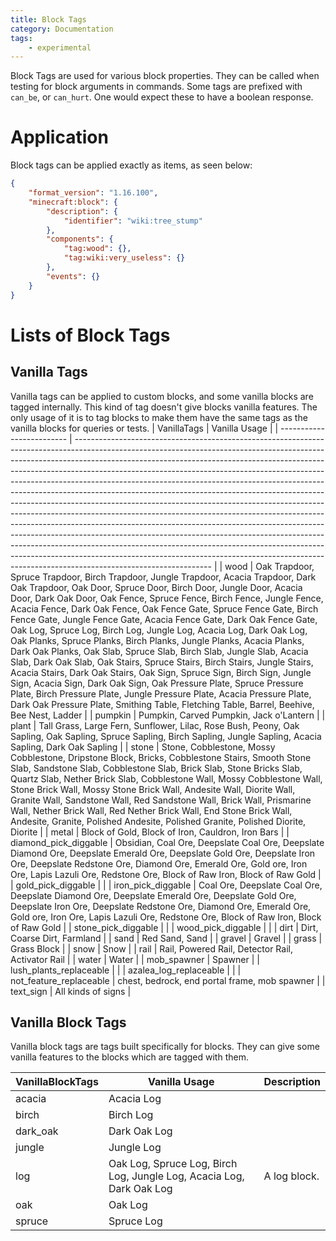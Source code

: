 ```yaml
---
title: Block Tags
category: Documentation
tags:
    - experimental
---
```


Block Tags are used for various block properties. They can be called when testing for block arguments in commands.
Some tags are prefixed with `can_be`, or `can_hurt`. One would expect these to have a boolean response.

# Application

Block tags can be applied exactly as items, as seen below:

<CodeHeader></CodeHeader>

```json
{
	"format_version": "1.16.100",
	"minecraft:block": {
		"description": {
			"identifier": "wiki:tree_stump"
		},
		"components": {
			"tag:wood": {},
			"tag:wiki:very_useless": {}
		},
		"events": {}
	}
}
```

# Lists of Block Tags

## Vanilla Tags

Vanilla tags can be applied to custom blocks, and some vanilla blocks are tagged internally. This kind of tag doesn't give blocks vanilla features. The only usage of it is to tag blocks to make them have the same tags as the vanilla blocks for queries or tests.
| VanillaTags | Vanilla Usage |
| ------------------------- | ---------------------------------------------------------------------------------------------------------------------------------------------------------------------------------------------------------------------------------------------------------------------------------------------------------------------------------------------------------------------------------------------------------------------------------------------------------------------------------------------------------------------------------------------------------------------------------------------------------------------------------------------------------------------------------------------------------------------------------------------------------------------------------------------------------------------------------------------------------------------------------------------------------------------------------------------------------------------------------------------------------- |
| wood | Oak Trapdoor, Spruce Trapdoor, Birch Trapdoor, Jungle Trapdoor, Acacia Trapdoor, Dark Oak Trapdoor, Oak Door, Spruce Door, Birch Door, Jungle Door, Acacia Door, Dark Oak Door, Oak Fence, Spruce Fence, Birch Fence, Jungle Fence, Acacia Fence, Dark Oak Fence, Oak Fence Gate, Spruce Fence Gate, Birch Fence Gate, Jungle Fence Gate, Acacia Fence Gate, Dark Oak Fence Gate, Oak Log, Spruce Log, Birch Log, Jungle Log, Acacia Log, Dark Oak Log, Oak Planks, Spruce Planks, Birch Planks, Jungle Planks, Acacia Planks, Dark Oak Planks, Oak Slab, Spruce Slab, Birch Slab, Jungle Slab, Acacia Slab, Dark Oak Slab, Oak Stairs, Spruce Stairs, Birch Stairs, Jungle Stairs, Acacia Stairs, Dark Oak Stairs, Oak Sign, Spruce Sign, Birch Sign, Jungle Sign, Acacia Sign, Dark Oak Sign, Oak Pressure Plate, Spruce Pressure Plate, Birch Pressure Plate, Jungle Pressure Plate, Acacia Pressure Plate, Dark Oak Pressure Plate, Smithing Table, Fletching Table, Barrel, Beehive, Bee Nest, Ladder |
| pumpkin | Pumpkin, Carved Pumpkin, Jack o'Lantern |
| plant | Tall Grass, Large Fern, Sunflower, Lilac, Rose Bush, Peony, Oak Sapling, Oak Sapling, Spruce Sapling, Birch Sapling, Jungle Sapling, Acacia Sapling, Dark Oak Sapling |
| stone | Stone, Cobblestone, Mossy Cobblestone, Dripstone Block, Bricks, Cobblestone Stairs, Smooth Stone Slab, Sandstone Slab, Cobblestone Slab, Brick Slab, Stone Bricks Slab, Quartz Slab, Nether Brick Slab, Cobblestone Wall, Mossy Cobblestone Wall, Stone Brick Wall, Mossy Stone Brick Wall, Andesite Wall, Diorite Wall, Granite Wall, Sandstone Wall, Red Sandstone Wall, Brick Wall, Prismarine Wall, Nether Brick Wall, Red Nether Brick Wall, End Stone Brick Wall, Andesite, Granite, Polished Andesite, Polished Granite, Polished Diorite, Diorite |
| metal | Block of Gold, Block of Iron, Cauldron, Iron Bars |
| diamond_pick_diggable | Obsidian, Coal Ore, Deepslate Coal Ore, Deepslate Diamond Ore, Deepslate Emerald Ore, Deepslate Gold Ore, Deepslate Iron Ore, Deepslate Redstone Ore, Diamond Ore, Emerald Ore, Gold ore, Iron Ore, Lapis Lazuli Ore, Redstone Ore, Block of Raw Iron, Block of Raw Gold |
| gold_pick_diggable | |
| iron_pick_diggable | Coal Ore, Deepslate Coal Ore, Deepslate Diamond Ore, Deepslate Emerald Ore, Deepslate Gold Ore, Deepslate Iron Ore, Deepslate Redstone Ore, Diamond Ore, Emerald Ore, Gold ore, Iron Ore, Lapis Lazuli Ore, Redstone Ore, Block of Raw Iron, Block of Raw Gold |
| stone_pick_diggable | |
| wood_pick_diggable | |
| dirt | Dirt, Coarse Dirt, Farmland |
| sand | Red Sand, Sand |
| gravel | Gravel |
| grass | Grass Block |
| snow | Snow |
| rail | Rail, Powered Rail, Detector Rail, Activator Rail |
| water | Water |
| mob_spawner | Spawner |
| lush_plants_replaceable | |
| azalea_log_replaceable | |
| not_feature_replaceable | chest, bedrock, end portal frame, mob spawner |
| text_sign | All kinds of signs |
## Vanilla Block Tags

Vanilla block tags are tags built specifically for blocks. They can give some vanilla features to the blocks which are tagged with them.

| VanillaBlockTags | Vanilla Usage                                                        | Description  |
| ---------------- | -------------------------------------------------------------------- | ------------ |
| acacia           | Acacia Log                                                           |
| birch            | Birch Log                                                            |              |
| dark_oak         | Dark Oak Log                                                         |
| jungle           | Jungle Log                                                           |
| log              | Oak Log, Spruce Log, Birch Log, Jungle Log, Acacia Log, Dark Oak Log | A log block. |
| oak              | Oak Log                                                              |              |
| spruce           | Spruce Log                                                           |              |
